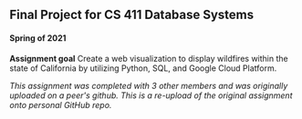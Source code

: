 ## Final Project for CS 411 Database Systems
#### Spring of 2021

**Assignment goal** Create a web visualization to display wildfires within the state of California by utilizing Python, SQL, and Google Cloud Platform.

*This assignment was completed with 3 other members and was originally uploaded on a peer's github. This is a re-upload of the original assignment onto personal GitHub repo.*
